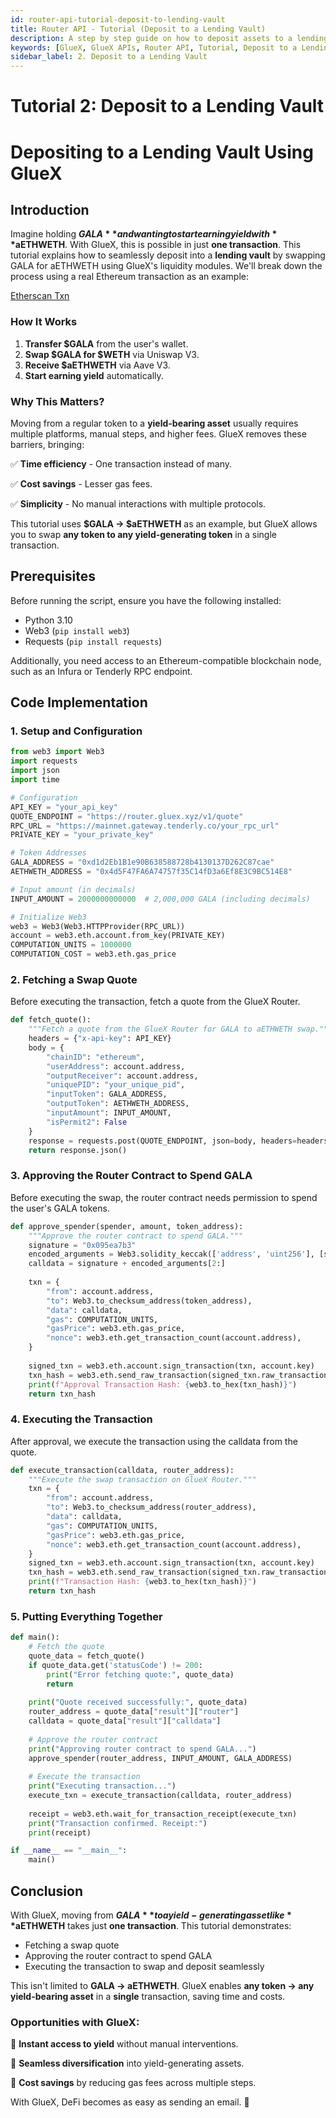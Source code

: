 ```yaml
---
id: router-api-tutorial-deposit-to-lending-vault
title: Router API - Tutorial (Deposit to a Lending Vault)
description: A step by step guide on how to deposit assets to a lending vault using the GlueX Router API
keywords: [GlueX, GlueX APIs, Router API, Tutorial, Deposit to a Lending Vault, Lending Vault, Deposit]
sidebar_label: 2. Deposit to a Lending Vault
---
```


<head>
    <!-- Meta -->
    <meta charset="UTF-8"/>
    <meta name="viewport" content="width=device-width, initial-scale=1.0"/>
    <meta name="description" content="A step by step guide on how to deposit assets to a lending vault using the GlueX Router API" />
    <meta name="keywords" content="GlueX, GlueX APIs, Router API, Tutorial, Deposit to a Lending Vault, Lending Vault, Deposit" />
    <meta name="author" content="GlueX Protocol" />
    <!-- Open Graph -->
    <meta property="og:title" content="Router API - Tutorial (Deposit to a Lending Vault) | GlueX Protocol" />
    <meta property="og:description" content="A step by step guide on how to deposit assets to a lending vault using the GlueX Router API" />
    <meta property="og:image" content="https://docs.gluex.xyz/banner.jpg" />
    <meta property="og:url" content="https://docs.gluex.xyz/gluex-apis/router-api/tutorials/router-api-tutorial-deposit-to-lending-vault" />
    <meta property="og:type" content="website" />
    <!-- Twitter -->
    <meta name="twitter:title" content="Router API - Tutorial (Deposit to a Lending Vault) | GlueX Protocol" />
    <meta name="twitter:url" content="https://docs.gluex.xyz/gluex-apis/router-api/tutorials/router-api-tutorial-deposit-to-lending-vault" />
    <meta name="twitter:description" content="A step by step guide on how to deposit assets to a lending vault using the GlueX Router API" />
    <meta name="twitter:image" content="https://docs.gluex.xyz/banner.jpg" />
    <meta name="twitter:card" content="https://docs.gluex.xyz/banner.jpg" />
</head>

# Tutorial 2: Deposit to a Lending Vault

# Depositing to a Lending Vault Using GlueX

## Introduction

Imagine holding **$GALA** and wanting to start earning yield with **$aETHWETH**. With GlueX, this is possible in just **one transaction**. This tutorial explains how to seamlessly deposit into a **lending vault** by swapping GALA for aETHWETH using GlueX's liquidity modules. We'll break down the process using a real Ethereum transaction as an example:

[Etherscan Txn](https://etherscan.io/tx/0xd0c48d25ac3e0ab111b3ab401903d4a357baa22ee9c9efb832e0b80278ba5ba3)

### **How It Works**

1. **Transfer $GALA** from the user's wallet.
2. **Swap $GALA for $WETH** via Uniswap V3.
3. **Receive $aETHWETH** via Aave V3.
4. **Start earning yield** automatically.

### **Why This Matters?**

Moving from a regular token to a **yield-bearing asset** usually requires multiple platforms, manual steps, and higher fees. GlueX removes these barriers, bringing:

✅ **Time efficiency** - One transaction instead of many.

✅ **Cost savings** - Lesser gas fees.

✅ **Simplicity** - No manual interactions with multiple protocols.

This tutorial uses **$GALA → $aETHWETH** as an example, but GlueX allows you to swap **any token to any yield-generating token** in a single transaction.

## Prerequisites

Before running the script, ensure you have the following installed:

- Python 3.10
- Web3 (`pip install web3`)
- Requests (`pip install requests`)

Additionally, you need access to an Ethereum-compatible blockchain node, such as an Infura or Tenderly RPC endpoint.

## **Code Implementation**

### **1. Setup and Configuration**

```python
from web3 import Web3
import requests
import json
import time

# Configuration
API_KEY = "your_api_key"
QUOTE_ENDPOINT = "https://router.gluex.xyz/v1/quote"
RPC_URL = "https://mainnet.gateway.tenderly.co/your_rpc_url"
PRIVATE_KEY = "your_private_key"

# Token Addresses
GALA_ADDRESS = "0xd1d2Eb1B1e90B638588728b4130137D262C87cae"
AETHWETH_ADDRESS = "0x4d5F47FA6A74757f35C14fD3a6Ef8E3C9BC514E8"

# Input amount (in decimals)
INPUT_AMOUNT = 2000000000000  # 2,000,000 GALA (including decimals)

# Initialize Web3
web3 = Web3(Web3.HTTPProvider(RPC_URL))
account = web3.eth.account.from_key(PRIVATE_KEY)
COMPUTATION_UNITS = 1000000
COMPUTATION_COST = web3.eth.gas_price
```

### **2. Fetching a Swap Quote**

Before executing the transaction, fetch a quote from the GlueX Router.

```python
def fetch_quote():
    """Fetch a quote from the GlueX Router for GALA to aETHWETH swap."""
    headers = {"x-api-key": API_KEY}
    body = {
        "chainID": "ethereum",
        "userAddress": account.address,
        "outputReceiver": account.address,
        "uniquePID": "your_unique_pid",
        "inputToken": GALA_ADDRESS,
        "outputToken": AETHWETH_ADDRESS,
        "inputAmount": INPUT_AMOUNT,
        "isPermit2": False
    }
    response = requests.post(QUOTE_ENDPOINT, json=body, headers=headers)
    return response.json()
```

### **3. Approving the Router Contract to Spend GALA**

Before executing the swap, the router contract needs permission to spend the user's GALA tokens.

```python
def approve_spender(spender, amount, token_address):
    """Approve the router contract to spend GALA."""
    signature = "0x095ea7b3"
    encoded_arguments = Web3.solidity_keccak(['address', 'uint256'], [spender, amount]).hex()
    calldata = signature + encoded_arguments[2:]
    
    txn = {
        "from": account.address,
        "to": Web3.to_checksum_address(token_address),
        "data": calldata,
        "gas": COMPUTATION_UNITS,
        "gasPrice": web3.eth.gas_price,
        "nonce": web3.eth.get_transaction_count(account.address),
    }
    
    signed_txn = web3.eth.account.sign_transaction(txn, account.key)
    txn_hash = web3.eth.send_raw_transaction(signed_txn.raw_transaction)
    print(f"Approval Transaction Hash: {web3.to_hex(txn_hash)}")
    return txn_hash
```

### **4. Executing the Transaction**

After approval, we execute the transaction using the calldata from the quote.

```python
def execute_transaction(calldata, router_address):
    """Execute the swap transaction on GlueX Router."""
    txn = {
        "from": account.address,
        "to": Web3.to_checksum_address(router_address),
        "data": calldata,
        "gas": COMPUTATION_UNITS,
        "gasPrice": web3.eth.gas_price,
        "nonce": web3.eth.get_transaction_count(account.address),
    }
    signed_txn = web3.eth.account.sign_transaction(txn, account.key)
    txn_hash = web3.eth.send_raw_transaction(signed_txn.raw_transaction)
    print(f"Transaction Hash: {web3.to_hex(txn_hash)}")
    return txn_hash
```

### **5. Putting Everything Together**

```python
def main():
    # Fetch the quote
    quote_data = fetch_quote()
    if quote_data.get('statusCode') != 200:
        print("Error fetching quote:", quote_data)
        return
    
    print("Quote received successfully:", quote_data)
    router_address = quote_data["result"]["router"]
    calldata = quote_data["result"]["calldata"]
    
    # Approve the router contract
    print("Approving router contract to spend GALA...")
    approve_spender(router_address, INPUT_AMOUNT, GALA_ADDRESS)
    
    # Execute the transaction
    print("Executing transaction...")
    execute_txn = execute_transaction(calldata, router_address)
    
    receipt = web3.eth.wait_for_transaction_receipt(execute_txn)
    print("Transaction confirmed. Receipt:")
    print(receipt)

if __name__ == "__main__":
    main()
```

## **Conclusion**

With GlueX, moving from **$GALA** to a yield-generating asset like **$aETHWETH** takes just **one transaction**. This tutorial demonstrates:

- Fetching a swap quote
- Approving the router contract to spend GALA
- Executing the transaction to swap and deposit seamlessly

This isn't limited to **GALA → aETHWETH**. GlueX enables **any token → any yield-bearing asset** in a **single** transaction, saving time and costs.

### **Opportunities with GlueX:**

🔹 **Instant access to yield** without manual interventions.

🔹 **Seamless diversification** into yield-generating assets.

🔹 **Cost savings** by reducing gas fees across multiple steps.

With GlueX, DeFi becomes as easy as sending an email. 🚀
